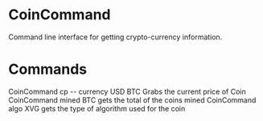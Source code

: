 # CoinCommand
Command line interface for getting crypto-currency information. 

# Commands 

CoinCommand cp -- currency USD BTC Grabs the current price of Coin 
CoinCommand mined  BTC gets the total of the coins mined
CoinCommand algo  XVG gets the type of algorithm used for the coin



